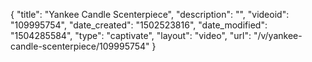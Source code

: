 {
    "title": "Yankee Candle Scenterpiece",
    "description": "",
    "videoid": "109995754",
    "date_created": "1502523816",
    "date_modified": "1504285584",
    "type": "captivate",
    "layout": "video",
    "url": "\/v\/yankee-candle-scenterpiece\/109995754"
}